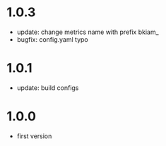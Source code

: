 # 1.0.3

- update: change metrics name with prefix bkiam_
- bugfix: config.yaml typo

# 1.0.1

- update: build configs

# 1.0.0

- first version
